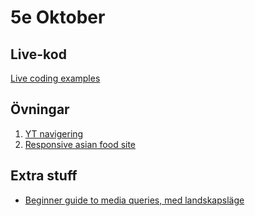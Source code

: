 # 5e Oktober

## Live-kod
[Live coding examples](live-coding/)

## Övningar
1. [YT navigering](exercises/exercise_yt_nav.md)
2. [Responsive asian food site](exercises/exercise_asianfood.md)


## Extra stuff
- [Beginner guide to media queries, med landskapsläge](https://developer.mozilla.org/en-US/docs/Learn/CSS/CSS_layout/Media_queries)
